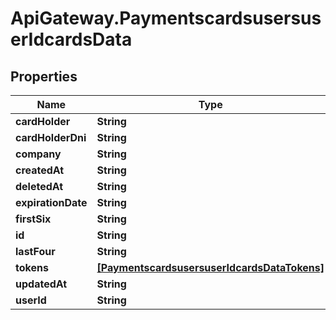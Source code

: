 # ApiGateway.PaymentscardsusersuserIdcardsData

## Properties
Name | Type | Description | Notes
------------ | ------------- | ------------- | -------------
**cardHolder** | **String** |  | [optional] 
**cardHolderDni** | **String** |  | [optional] 
**company** | **String** |  | [optional] 
**createdAt** | **String** |  | [optional] 
**deletedAt** | **String** |  | [optional] 
**expirationDate** | **String** |  | [optional] 
**firstSix** | **String** |  | [optional] 
**id** | **String** |  | [optional] 
**lastFour** | **String** |  | [optional] 
**tokens** | [**[PaymentscardsusersuserIdcardsDataTokens]**](PaymentscardsusersuserIdcardsDataTokens.md) |  | [optional] 
**updatedAt** | **String** |  | [optional] 
**userId** | **String** |  | [optional] 
